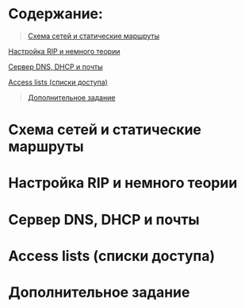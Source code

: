 # Содержание:
>[Схема сетей и статические маршруты](#схема-сетей-и-статические-маршруты)

[Настройка RIP и немного теории](#настройка-rip-и-немного-теории)

[Сервер DNS, DHCP и почты](#сервер-dns,-dhcp-и-почты)

[Access lists (списки доступа)](#access-lists-(списки-доступа))

>[Дополнительное задание](#дополнительное-задание)

# Схема сетей и статические маршруты

# Настройка RIP и немного теории

# Сервер DNS, DHCP и почты

# Access lists (списки доступа)

# Дополнительное задание
